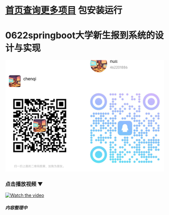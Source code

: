 # [首页查询更多项目](https://github.com/GraduationProject-springboot) 包安装运行


# 0622springboot大学新生报到系统的设计与实现

![picture](https://raw.githubusercontent.com/GraduationProject-springboot/.github/main/img/wx.png)

### 点击播放视频 ▼
[![Watch the video](https://i.sstatic.net/Vp2cE.png)](https://www.bilibili.com/video/BV1eMbYemE1U?p=118)


#####   内容整理中  











